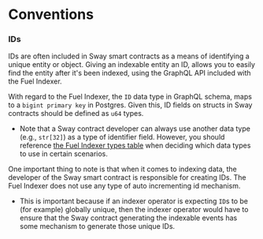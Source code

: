 # Conventions

### IDs

IDs are often included in Sway smart contracts as a means of identifying a unique entity or object. Giving an indexable entity an ID, allows you to easily find the entity after it's been indexed, using the GraphQL API included with the Fuel Indexer.

With regard to the Fuel Indexer, the `ID` data type in GraphQL schema, maps to a `bigint primary key` in Postgres. Given this, ID fields on structs in Sway contracts should be defined as `u64` types.
- Note that a Sway contract developer can always use another data type (e.g., `str[32]`) as a type of identifier field. However, you should reference [the Fuel Indexer types table](./types.md) when deciding which data types to use in certain scenarios. 

One important thing to note is that when it comes to indexing data, the developer of the Sway smart contract is responsible for creating IDs. The Fuel Indexer does not use any type of auto incrementing id mechanism.
- This is important because if an indexer operator is expecting `ID`s to be (for example) globally unique, then the indexer operator would have to ensure that the Sway contract generating the indexable events has some mechanism to generate those unique IDs.
